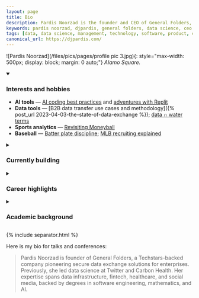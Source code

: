 ```yaml
---
layout: page
title: Bio
description: Pardis Noorzad is the founder and CEO of General Folders, pioneering secure data exchange solutions for enterprises. Previously led data science at Carbon Health and Twitter.
keywords: pardis noorzad, djpardis, general folders, data science, ceo founder, techstars, carbon health, twitter, data exchange, secure data sharing
tags: [data, data science, management, technology, software, product, cloud infrastructure]
canonical_url: https://djpardis.com/
---
```


![Pardis Noorzad](/files/pics/pages/profile pic 3.jpg){: style="max-width: 500px; display: block; margin: 0 auto;"}
*Alamo Square.*

<details class="collapsible-section" markdown="1" open>
<summary><h3>Interests and hobbies</h3></summary>

- **AI tools** — [AI coding best practices](/blog/2025/06/20-vibe-coding-data-room-app/) and [adventures with Replit](/blog/2025/07/20-introducing-the-data-room-app/) 
- **Data tools** — [B2B data transfer use cases and methodology]({% post_url 2023-04-03-the-state-of-data-exchange %}); [data ∩ water terms](https://djpardis.medium.com/data-water-terms-6bf9e9c7aad6) 
- **Sports analytics** — [Revisiting Moneyball](/blog/2024/12/24/revisiting-moneyball/) 
- **Baseball** — [Batter plate discipline](https://djpardis.medium.com/batter-plate-discipline-7d7d5e92a814); [MLB recruiting explained](https://djpardis.medium.com/how-does-mlb-recruiting-work-13e96c2519cf)

</details>

<details class="collapsible-section" markdown="1">
<summary><h3>Currently building</h3></summary>

- **[General Folders](https://generalfolders.com){:target="_blank"}** — [Techstars](https://www.techstars.com/newsroom/new-class-san-diego-sdsu){:target="_blank"}-backed company for [B2B data exchange](https://medium.com/@djpardis/the-state-of-data-exchange-31049fa229f0){:target="_blank"}

- **[The Data Room App](https://thedataroom.app){:target="_blank"}** — Simple and secure [data rooms](/blog/2025/07/20/introducing-the-data-room-app/) for fundraising

- **[The 107 Wins Pod](https://107wins.club){:target="_blank"}** — Conversations about all aspects of business building, tech trends, best practices, and learning new things

</details>

<details class="collapsible-section" markdown="1">
<summary><h3>Career highlights</h3></summary>

- **Chief Data Officer** at Carbon Health <br>
Built the [data team](https://www.linkedin.com/posts/carbon-health_meet-pardis-noorzad-head-of-data-science-activity-6649426702302871552-DnLa/){:target="_blank"} and set up [company-wide data infra](https://www.youtube.com/watch?v=CQHwLWMQFDk){:target="_blank"} for modern healthcare 

- **Data Science Manager** at Twitter <br>
Established the [PDS](https://medium.com/@djpardis/models-for-integrating-data-science-teams-within-organizations-7c5afa032ebd){:target="_blank"} team; shipped major fixes to Search, Trends, and Notifications; won [#Hackweek](https://x.com/jadeloyzaga/status/1142237141495189504){:target="_blank"} and [#TweetTank](https://x.com/djpardis/status/1089036783050842113){:target="_blank"} company-wide competitions 

- **ML Engineer** at Paytm<br>
Shipped a fully automated fraud detection system scaling to 100M+ users

- **Data Scientist** at [Rubikloud](https://www.linkedin.com/company/rubikloud-technologies/){:target="_blank"} <br>
Designed and shipped the flagship promotion optimization system

</details>

<details class="collapsible-section" markdown="1">
<summary><h3>Academic background</h3></summary>

- **Applied Mathematics** — [Ryerson University (MSc)](https://www.torontomu.ca/graphs-group/join-us/){:target="_blank"}   
[Random graph models of online social networks](/files/slides/modeling_the_facebook_social_network.pdf){:target="_blank"}

- **Artificial Intelligence (AI)** — [Amirkabir University of Technology (MSc)](http://aut.ac.ir/){:target="_blank"}  
[Classification in high-dimensional problems](/files/papers/Noorzad2012b.pdf){:target="_blank"} and [music genre recognition](/files/papers/genreSturmNoorzad20120116.pdf){:target="_blank"}

- **Software Engineering** — [University of Tehran (BSc)](http://ece.ut.ac.ir/en){:target="_blank"}  
[Transfer learning in RL](https://www.ipm.ac.ir/personalinfo.jsp?PeopleCode=IP0000028){:target="_blank"} and [automatic verification of composed web services](https://www.es.mdu.se/staff/3242-Marjan_Sirjani){:target="_blank"}

</details>

{% include separator.html %}

Here is my bio for talks and conferences:

> Pardis Noorzad is founder of General Folders, a Techstars-backed company pioneering secure data exchange solutions for enterprises. 
> Previously, she led data science at Twitter and Carbon Health. Her expertise spans data infrastructure, fintech, 
> healthcare, and social media, backed by degrees in software engineering, mathematics, and AI.

